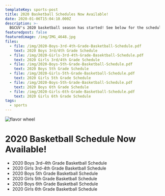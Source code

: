 ```yaml
---
templateKey: sports-post
title: 2020 Basketball Schedules Now Available!
date: 2020-01-06T15:04:10.000Z
description: >-
  BGCUV's 2020 basketball season has started! See below for the schedule.
featuredpost: false
featuredimage: /img/IMG_4648.jpg
files:
  - file: /img/2020-Boys-3rd-4th-Grade-Basketball-Schedule.pdf
    text: 2020 Boys 3rd/4th Grade Schedule
  - file: /img/2020-Girls-3rd-4th-Grade-Basektball-Schedule.pdf
    text: 2020 Girls 3rd/4th Grade Schedule
  - file: /img/2020-Boys-5th-Grade-Basketball-Schedule.pdf
    text: 2020 Boys 5th Grade Schedule
  - file: /img/2020-Girls-5th-Grade-Basketball-Schedule.pdf
    text: 2020 Girls 5th Grade Schedule
  - file: /img/2020-Boys-5th-Grade-Basketball-Schedule.pdf
    text: 2020 Boys 6th Grade Schedule
  - file: /img/2020-Girls-6th-Grade-Basketball-Schedule.pdf
    text: 2020 Girls 6th Grade Schedule
tags:
  - sports
---
```


![flavor wheel](/img/IMG_4648.jpg)

# 2020 Basketball Schedule Now Available!

- 2020 Boys 3rd-4th Grade Basketball Schedule
- 2020 Girls 3rd-4th Grade Basketball Schedule
- 2020 Boys 5th Grade Basketball Schedule
- 2020 Girls 5th Grade Basketball Schedule
- 2020 Boys 6th Grade Basketball Schedule
- 2020 Girls 6th Grade Basketball Schedule
